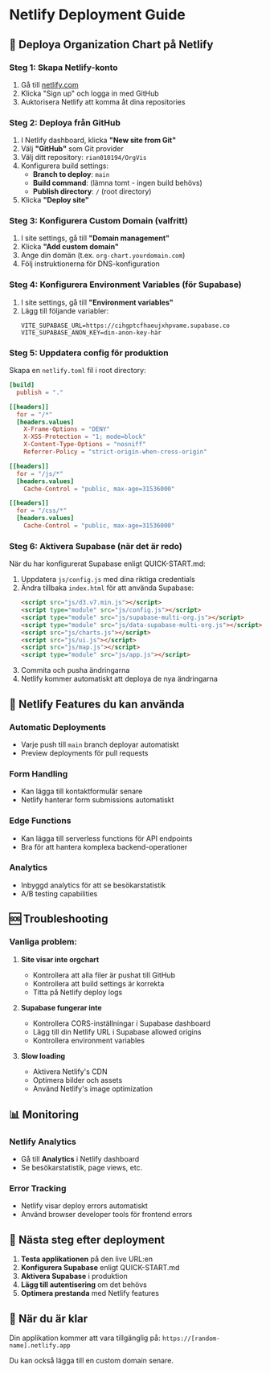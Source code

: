 # Netlify Deployment Guide

## 🚀 Deploya Organization Chart på Netlify

### Steg 1: Skapa Netlify-konto
1. Gå till [netlify.com](https://netlify.com)
2. Klicka "Sign up" och logga in med GitHub
3. Auktorisera Netlify att komma åt dina repositories

### Steg 2: Deploya från GitHub
1. I Netlify dashboard, klicka **"New site from Git"**
2. Välj **"GitHub"** som Git provider
3. Välj ditt repository: `rian010194/OrgVis`
4. Konfigurera build settings:
   - **Branch to deploy**: `main`
   - **Build command**: (lämna tomt - ingen build behövs)
   - **Publish directory**: `/` (root directory)
5. Klicka **"Deploy site"**

### Steg 3: Konfigurera Custom Domain (valfritt)
1. I site settings, gå till **"Domain management"**
2. Klicka **"Add custom domain"**
3. Ange din domän (t.ex. `org-chart.yourdomain.com`)
4. Följ instruktionerna för DNS-konfiguration

### Steg 4: Konfigurera Environment Variables (för Supabase)
1. I site settings, gå till **"Environment variables"**
2. Lägg till följande variabler:
   ```
   VITE_SUPABASE_URL=https://cihgptcfhaeujxhpvame.supabase.co
   VITE_SUPABASE_ANON_KEY=din-anon-key-här
   ```

### Steg 5: Uppdatera config för produktion
Skapa en `netlify.toml` fil i root directory:

```toml
[build]
  publish = "."

[[headers]]
  for = "/*"
  [headers.values]
    X-Frame-Options = "DENY"
    X-XSS-Protection = "1; mode=block"
    X-Content-Type-Options = "nosniff"
    Referrer-Policy = "strict-origin-when-cross-origin"

[[headers]]
  for = "/js/*"
  [headers.values]
    Cache-Control = "public, max-age=31536000"

[[headers]]
  for = "/css/*"
  [headers.values]
    Cache-Control = "public, max-age=31536000"
```

### Steg 6: Aktivera Supabase (när det är redo)
När du har konfigurerat Supabase enligt QUICK-START.md:

1. Uppdatera `js/config.js` med dina riktiga credentials
2. Ändra tillbaka `index.html` för att använda Supabase:
   ```html
   <script src="js/d3.v7.min.js"></script>
   <script type="module" src="js/config.js"></script>
   <script type="module" src="js/supabase-multi-org.js"></script>
   <script type="module" src="js/data-supabase-multi-org.js"></script>
   <script src="js/charts.js"></script>
   <script src="js/ui.js"></script>
   <script src="js/map.js"></script>
   <script type="module" src="js/app.js"></script>
   ```
3. Commita och pusha ändringarna
4. Netlify kommer automatiskt att deploya de nya ändringarna

## 🔧 Netlify Features du kan använda

### Automatic Deployments
- Varje push till `main` branch deployar automatiskt
- Preview deployments för pull requests

### Form Handling
- Kan lägga till kontaktformulär senare
- Netlify hanterar form submissions automatiskt

### Edge Functions
- Kan lägga till serverless functions för API endpoints
- Bra för att hantera komplexa backend-operationer

### Analytics
- Inbyggd analytics för att se besökarstatistik
- A/B testing capabilities

## 🆘 Troubleshooting

### Vanliga problem:

1. **Site visar inte orgchart**
   - Kontrollera att alla filer är pushat till GitHub
   - Kontrollera att build settings är korrekta
   - Titta på Netlify deploy logs

2. **Supabase fungerar inte**
   - Kontrollera CORS-inställningar i Supabase dashboard
   - Lägg till din Netlify URL i Supabase allowed origins
   - Kontrollera environment variables

3. **Slow loading**
   - Aktivera Netlify's CDN
   - Optimera bilder och assets
   - Använd Netlify's image optimization

## 📊 Monitoring

### Netlify Analytics
- Gå till **Analytics** i Netlify dashboard
- Se besökarstatistik, page views, etc.

### Error Tracking
- Netlify visar deploy errors automatiskt
- Använd browser developer tools för frontend errors

## 🎯 Nästa steg efter deployment

1. **Testa applikationen** på den live URL:en
2. **Konfigurera Supabase** enligt QUICK-START.md
3. **Aktivera Supabase** i produktion
4. **Lägg till autentisering** om det behövs
5. **Optimera prestanda** med Netlify features

## 🔗 När du är klar

Din applikation kommer att vara tillgänglig på:
`https://[random-name].netlify.app`

Du kan också lägga till en custom domain senare.
